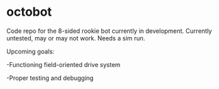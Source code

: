 # octobot
Code repo for the 8-sided rookie bot currently in development. Currently untested, may or may not work. Needs a sim run.


Upcoming goals:

-Functioning field-oriented drive system

-Proper testing and debugging  


